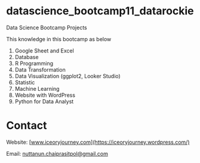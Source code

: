 # datascience_bootcamp11_datarockie
Data Science Bootcamp Projects

This knowledge in this bootcamp as below
1. Google Sheet and Excel
2. Database
3. R Programming
4. Data Transformation
5. Data Visualization (ggplot2, Looker Studio)
6. Statistic
7. Machine Learning
8. Website with WordPress
9. Python for Data Analyst

# Contact
Website: [www.iceoryjourney.com](https://iceoryjourney.wordpress.com/)

Email: nuttanun.chaiprasitpol@gmail.com
